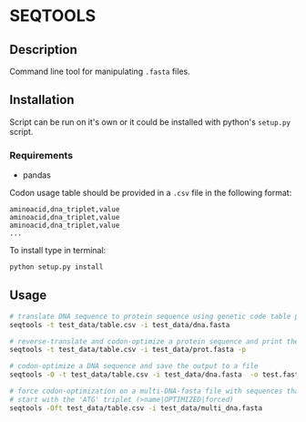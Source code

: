 # SEQTOOLS
## Description
Command line tool for manipulating `.fasta` files.

## Installation
Script can be run on it's own or it could be installed with python's `setup.py` script.

### Requirements
- pandas

Codon usage table should be provided in a `.csv` file in the following format:
```csv
aminoacid,dna_triplet,value
aminoacid,dna_triplet,value
aminoacid,dna_triplet,value
...
```

To install type in terminal:
```bash
python setup.py install
```

## Usage
```bash
# translate DNA sequence to protein sequence using genetic code table provided in the codon usage table and print the output
seqtools -t test_data/table.csv -i test_data/dna.fasta

# reverse-translate and codon-optimize a protein sequence and print the output
seqtools -t test_data/table.csv -i test_data/prot.fasta -p

# codon-optimize a DNA sequence and save the output to a file
seqtools -O -t test_data/table.csv -i test_data/dna.fasta  -o test.fasta

# force codon-optimization on a multi-DNA-fasta file with sequences that don't
# start with the 'ATG' triplet (>name|OPTIMIZED|forced)
seqtools -Oft test_data/table.csv -i test_data/multi_dna.fasta
```